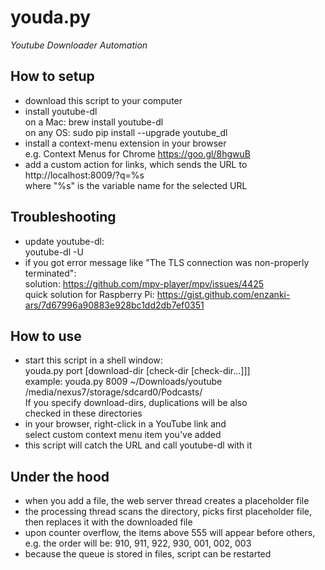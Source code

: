 youda.py
========
*Youtube Downloader Automation*

## How to setup ##
  - download this script to your computer
  - install youtube-dl <br />
    on a Mac: brew install youtube-dl <br />
    on any OS: sudo pip install --upgrade youtube_dl
  - install a context-menu extension in your browser <br />
    e.g. Context Menus for Chrome https://goo.gl/8hgwuB
  - add a custom action for links, which sends the URL to <br />
    http://localhost:8009/?q=%s <br />
    where "%s" is the variable name for the selected URL

## Troubleshooting ##

  - update youtube-dl: <br/>
    youtube-dl -U
  - if you got error message like "The TLS connection was non-properly terminated": <br/>
    solution: https://github.com/mpv-player/mpv/issues/4425 <br/>
    quick solution for Raspberry Pi: https://gist.github.com/enzanki-ars/7d67996a90883e928bc1dd2db7ef0351 <br/>

## How to use ##
  - start this script in a shell window: <br />
      youda.py port [download-dir [check-dir [check-dir...]]] <br />
    example:
      youda.py 8009 ~/Downloads/youtube /media/nexus7/storage/sdcard0/Podcasts/ <br />
    If you specify download-dirs, duplications will be also <br />
    checked in these directories
  - in your browser, right-click in a YouTube link and <br />
    select custom context menu item you've added
  - this script will catch the URL and call youtube-dl with it

## Under the hood ##
  - when you add a file, the web server thread creates a placeholder file
  - the processing thread scans the directory, picks first placeholder file, 
    then replaces it with the downloaded file
  - upon counter overflow, the items above 555 will appear before others,
    e.g. the order will be: 910, 911, 922, 930, 001, 002, 003
  - because the queue is stored in files, script can be restarted
